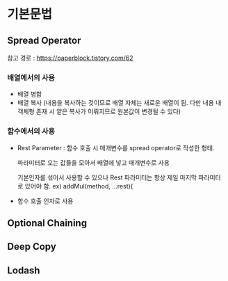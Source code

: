 # 기본문법

## Spread Operator
참고 경로 : https://paperblock.tistory.com/62

### 배열에서의 사용
* 배열 병합
* 배열 복사 (내용을 복사하는 것이므로 배열 자체는 새로운 배열이 됨. 다만 내용 내 객체형 존재 시 얕은 복사가 이뤄지므로 원본값이 변경될 수 있다)

### 함수에서의 사용
* Rest Parameter : 함수 호출 시 매개변수를 spread operator로 작성한 형태.
  
  파라미터로 오는 값들을 모아서 배열에 넣고 매개변수로 사용
  
  기본인자를 섞어서 사용할 수 있으나 Rest 파라미터는 항상 제일 마지막 파라미터로 있어야 함. ex) addMul(method, ...rest){
* 함수 호출 인자로 사용

## Optional Chaining

## Deep Copy

## Lodash
